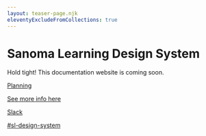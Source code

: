 ```yaml
---
layout: teaser-page.njk
eleventyExcludeFromCollections: true
---
```

<div class="ds-teaser">
  <div class="ds-teaser__logo"></div>
  <div class="ds-teaser-background ds-teaser__dots"></div>
  <div class="ds-teaser-background ds-teaser__chat"></div>
  <div class="ds-teaser-background ds-teaser__arrow"></div>
  <div class="ds-teaser-background ds-teaser__user"></div>
  <div class="ds-teaser-background ds-teaser__dots-second"></div>
  <div class="ds-teaser-background ds-teaser__empty"></div>
  <div class="ds-teaser-background ds-teaser__empty-second"></div>
  <div class="ds-teaser-background ds-teaser__right-arrow"></div>
  <div class="ds-teaser-background ds-teaser__list"></div>
  <div class="ds-teaser-background ds-teaser__mobile"></div>
  <div class="ds-teaser-background ds-teaser__left-arrow"></div>
  <div class="ds-teaser-background ds-teaser__notification"></div>
  <div class="ds-teaser-background ds-teaser__message"></div>
  <div class="ds-teaser-background ds-teaser__dots-half"></div>
  <div class="ds-teaser-background ds-teaser__mobile-bottom"></div>
  <div class="ds-teaser-background ds-teaser__empty-half"></div>
  
  <div class="ds-teaser__wrapper">
    <h1>Sanoma Learning <span class="ds-teaser__heading-part">Design System</span></h1>    
    <p>Hold tight! This documentation website is coming soon.</p>
    <div class="ds-teaser__card-wrapper">
      <a href="https://github.com/orgs/sanomalearning/projects/2" target="_blank" class="ds-teaser__card">
        <div class="ds-teaser__card-text">
          <p class="ds-teaser__card-text-heading">Planning</p>
          <span>See more info here</span>
        </div>
        <div class="ds-teaser__card-icon ds-teaser__card-icon--github"></div>
      </a>
      <a href="https://sanoma.slack.com/archives/C03SA9HUUA3" class="ds-teaser__card">
        <div class="ds-teaser__card-text">
          <p class="ds-teaser__card-text-heading">Slack</p>
          <span>#sl-design-system</span>
        </div>
        <div class="ds-teaser__card-icon ds-teaser__card-icon--slack"></div>
      </a>
    </div>
  </div>
</div>
